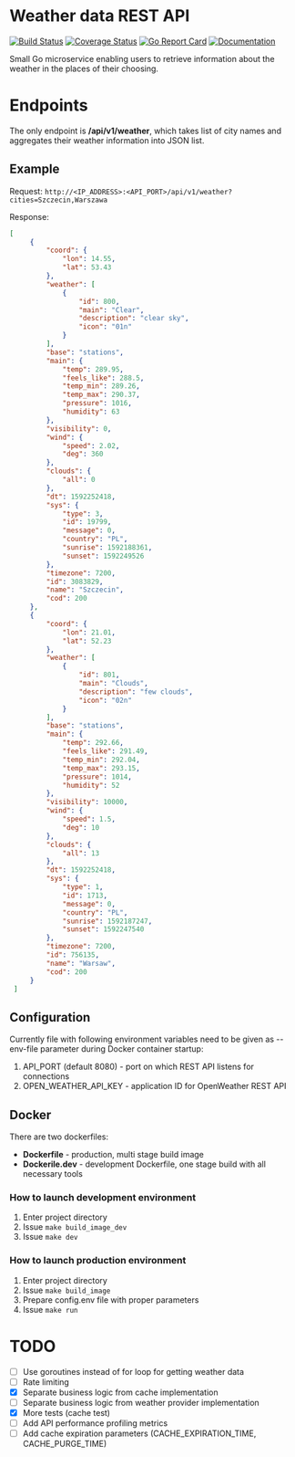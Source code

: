 # Weather data REST API
[![Build Status](https://travis-ci.com/MaciejTe/TWFjaWVqIFRvbWN6dWsgcmVjcnVpdG1lbnQgdGFzaw-.svg?branch=master)](https://travis-ci.com/MaciejTe/TWFjaWVqIFRvbWN6dWsgcmVjcnVpdG1lbnQgdGFzaw-) 
[![Coverage Status](https://codecov.io/gh/MaciejTe/TWFjaWVqIFRvbWN6dWsgcmVjcnVpdG1lbnQgdGFzaw-/branch/master/graph/badge.svg)](https://codecov.io/gh/MaciejTe/TWFjaWVqIFRvbWN6dWsgcmVjcnVpdG1lbnQgdGFzaw-?branch=master)
[![Go Report Card](https://goreportcard.com/badge/github.com/MaciejTe/TWFjaWVqIFRvbWN6dWsgcmVjcnVpdG1lbnQgdGFzaw-)](https://goreportcard.com/report/github.com/MaciejTe/TWFjaWVqIFRvbWN6dWsgcmVjcnVpdG1lbnQgdGFzaw-)
[![Documentation](https://godoc.org/github.com/MaciejTe/TWFjaWVqIFRvbWN6dWsgcmVjcnVpdG1lbnQgdGFzaw-?status.svg)](https://godoc.org/github.com/MaciejTe/TWFjaWVqIFRvbWN6dWsgcmVjcnVpdG1lbnQgdGFzaw-)

Small Go microservice enabling users to retrieve information about the weather in the places of their choosing.

# Endpoints

The only endpoint is **/api/v1/weather**, which takes list of city names and aggregates their weather information into JSON list.

## Example

Request: ```http://<IP_ADDRESS>:<API_PORT>/api/v1/weather?cities=Szczecin,Warszawa```

Response: 
```json
[
     {
         "coord": {
             "lon": 14.55,
             "lat": 53.43
         },
         "weather": [
             {
                 "id": 800,
                 "main": "Clear",
                 "description": "clear sky",
                 "icon": "01n"
             }
         ],
         "base": "stations",
         "main": {
             "temp": 289.95,
             "feels_like": 288.5,
             "temp_min": 289.26,
             "temp_max": 290.37,
             "pressure": 1016,
             "humidity": 63
         },
         "visibility": 0,
         "wind": {
             "speed": 2.02,
             "deg": 360
         },
         "clouds": {
             "all": 0
         },
         "dt": 1592252418,
         "sys": {
             "type": 3,
             "id": 19799,
             "message": 0,
             "country": "PL",
             "sunrise": 1592188361,
             "sunset": 1592249526
         },
         "timezone": 7200,
         "id": 3083829,
         "name": "Szczecin",
         "cod": 200
     },
     {
         "coord": {
             "lon": 21.01,
             "lat": 52.23
         },
         "weather": [
             {
                 "id": 801,
                 "main": "Clouds",
                 "description": "few clouds",
                 "icon": "02n"
             }
         ],
         "base": "stations",
         "main": {
             "temp": 292.66,
             "feels_like": 291.49,
             "temp_min": 292.04,
             "temp_max": 293.15,
             "pressure": 1014,
             "humidity": 52
         },
         "visibility": 10000,
         "wind": {
             "speed": 1.5,
             "deg": 10
         },
         "clouds": {
             "all": 13
         },
         "dt": 1592252418,
         "sys": {
             "type": 1,
             "id": 1713,
             "message": 0,
             "country": "PL",
             "sunrise": 1592187247,
             "sunset": 1592247540
         },
         "timezone": 7200,
         "id": 756135,
         "name": "Warsaw",
         "cod": 200
     }
 ]
 ```

## Configuration
Currently file with following environment variables need to be given as --env-file parameter during Docker container startup:
1. API_PORT (default 8080) - port on which REST API listens for connections
2. OPEN_WEATHER_API_KEY - application ID for OpenWeather REST API

## Docker
 There are two dockerfiles: 
 * **Dockerfile** - production, multi stage build image
 * **Dockerile.dev** - development Dockerfile, one stage build with all necessary tools
 
### How to launch development environment
1. Enter project directory
2. Issue ```make build_image_dev```
3. Issue ```make dev```

### How to launch production environment
1. Enter project directory
2. Issue ```make build_image```
3. Prepare config.env file with proper parameters
4. Issue ```make run```

# TODO
- [ ] Use goroutines instead of for loop for getting weather data
- [ ] Rate limiting
- [x] Separate business logic from cache implementation
- [ ] Separate business logic from weather provider implementation
- [x] More tests (cache test)
- [ ] Add API performance profiling metrics
- [ ] Add cache expiration parameters (CACHE_EXPIRATION_TIME, CACHE_PURGE_TIME)
